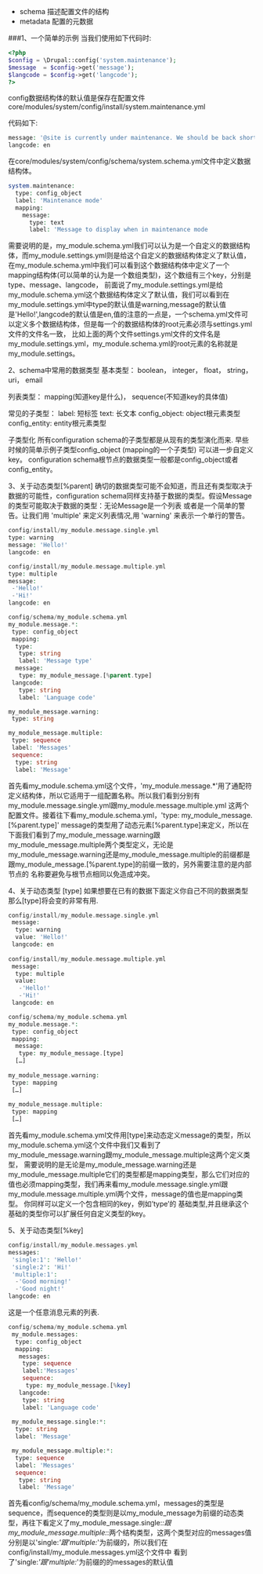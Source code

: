 * schema 描述配置文件的结构
* metadata 配置的元数据

###1、一个简单的示例
当我们使用如下代码时:
```php
<?php
$config = \Drupal::config('system.maintenance');
$message  = $config->get('message');
$langcode = $config->get('langcode');
?>
```
config数据结构体的默认值是保存在配置文件core/modules/system/config/install/system.maintenance.yml 

代码如下:
```php
message: '@site is currently under maintenance. We should be back shortly. Thank you for your patience.'
langcode: en
```

在core/modules/system/config/schema/system.schema.yml文件中定义数据结构体。
```php
system.maintenance:
  type: config_object
  label: 'Maintenance mode'
  mapping:
    message:
      type: text
      label: 'Message to display when in maintenance mode
```


需要说明的是，my_module.schema.yml我们可以认为是一个自定义的数据结构体，而my_module.settings.yml则是给这个自定义的数据结构体定义了默认值，
在my_module.schema.yml中我们可以看到这个数据结构体中定义了一个mapping结构体(可以简单的认为是一个数组类型)，这个数组有三个key，分别是type、message、langcode，
前面说了my_module.settings.yml是给my_module.schema.yml这个数据结构体定义了默认值，我们可以看到在my_module.settings.yml中type的默认值是warning,message的默认值
是'Hello!',langcode的默认值是en,值的注意的一点是，一个schema.yml文件可以定义多个数据结构体，但是每一个的数据结构体的root元素必须与settings.yml文件的文件名一致，
比如上面的两个文件settings.yml文件的文件名是my_module.settings.yml，my_module.schema.yml的root元素的名称就是my_module.settings。

2、schema中常用的数据类型
基本类型：
boolean，
integer，
float，
string，
uri，
email

列表类型：
mapping(知道key是什么)，
sequence(不知道key的具体值)

常见的子类型：
label: 短标签
text: 长文本
config_object: object根元素类型
config_entity: entity根元素类型

子类型化
所有configuration schema的子类型都是从现有的类型演化而来. 
早些时候的简单示例子类型config_object (mapping的一个子类型) 可以进一步自定义key。
configuration schema根节点的数据类型一般都是config_object或者config_entity。

3、关于动态类型[%parent]
确切的数据类型可能不会知道，而且还有类型取决于数据的可能性，configuration schema同样支持基于数据的类型。假设Message的类型可能取决于数据的类型：无论Message是一个列表
或者是一个简单的警告。让我们用 'multiple' 来定义列表情况,用 'warning' 来表示一个单行的警告。
```php
config/install/my_module.message.single.yml
type: warning
message: 'Hello!'
langcode: en

config/install/my_module.message.multiple.yml
type: multiple
message:
 -'Hello!'
 -'Hi!' 
langcode: en

config/schema/my_module.schema.yml
my_module.message.*:
 type: config_object 
 mapping:
  type:
   type: string
   label: 'Message type'
  message:
   type: my_module_message.[%parent.type]
 langcode:	
   type: string
   label: 'Language code'

my_module_message.warning:
 type: string

my_module_message.multiple:
 type: sequence
 label: 'Messages'
 sequence:
  type: string
  label: 'Message'
```

首先看my_module.schema.yml这个文件，'my_module.message.*'用了通配符定义结构体，所以它适用于一组配置名称。所以我们看到分别有my_module.message.single.yml跟my_module.message.multiple.yml
这两个配置文件。接着往下看my_module.schema.yml，'type: my_module_message.[%parent.type]' message的类型用了动态元素[%parent.type]来定义，所以在下面我们看到了my_module_message.warning跟
my_module_message.multiple两个类型定义，无论是my_module_message.warning还是my_module_message.multiple的前缀都是跟my_module_message.[%parent.type]的前缀一致的，另外需要注意的是内部节点的
名称要避免与根节点相同以免造成冲突。

4、关于动态类型 [type]
如果想要在已有的数据下面定义你自己不同的数据类型 那么[type]将会变的非常有用.
```php
config/install/my_module.message.single.yml
 message: 
  type: warning
  value: 'Hello!'
 langcode: en
 
config/install/my_module.message.multiple.yml
 message:
  type: multiple 
  value:
   -'Hello!'
   -'Hi!'
 langcode: en

config/schema/my_module.schema.yml
my_module.message.*:
 type: config_object
 mapping:
  message:
   type: my_module_message.[type]
  […]
  
my_module_message.warning:
 type: mapping
 […]
 
my_module_message.multiple:
 type: mapping
 […]
```

首先看my_module.schema.yml文件用[type]来动态定义message的类型，所以my_module.schema.yml这个文件中我们又看到了my_module_message.warning跟my_module_message.multiple这两个定义类型，
需要说明的是无论是my_module_message.warning还是my_module_message.multiple它们的类型都是mapping类型，那么它们对应的值也必须mapping类型，我们再来看my_module.message.single.yml跟
my_module.message.multiple.yml两个文件，message的值也是mapping类型。
你同样可以定义一个包含相同的key，例如’type’的 基础类型,并且继承这个基础的类型你可以扩展任何自定义类型的key。

5、关于动态类型[%key]

```php
config/install/my_module.messages.yml
messages: 
 'single:1': 'Hello!'
 'single:2': 'Hi!'
 'multiple:1':
  -'Good morning!'
  -'Good night!'
langcode: en
```

这是一个任意消息元素的列表.
```php
config/schema/my_module.schema.yml
 my_module.messages:
  type: config_object
  mapping:		
   messages:
    type: sequence
    label:'Messages'				
    sequence:				
     type: my_module_message.[%key] 
   langcode:
    type: string
    label: 'Language code'
 
 my_module_message.single:*:
  type: string
  label: 'Message'

 my_module_message.multiple:*:
  type: sequence
  label: 'Messages'
  sequence:
   type: string
   label: 'Message'	
```

首先看config/schema/my_module.schema.yml，messages的类型是sequence，而sequence的类型则是以my_module_message为前缀的动态类型，再往下看定义了my_module_message.single:*:跟 
my_module_message.multiple:*:两个结构类型，这两个类型对应的messages值分别是以'single:*'跟'multiple:*'为前缀的，所以我们在config/install/my_module.messages.yml这个文件中
看到了'single:*'跟'multiple:*'为前缀的的messages的默认值